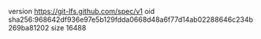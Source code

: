 version https://git-lfs.github.com/spec/v1
oid sha256:968642df936e97e5b129fdda0668d48a6f77d14ab02288646c234b269ba81202
size 16488
